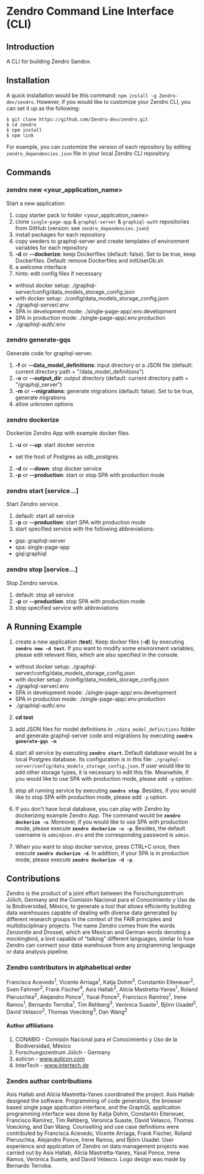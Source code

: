 # Zendro Command Line Interface (CLI)
## Introduction
A CLI for building Zendro Sandox.

## Installation
A quick installation would be this command: `npm install -g Zendro-dev/zendro`.
However, if you would like to customize your Zendro CLI, you can set it up as the following:
```
$ git clone https://github.com/Zendro-dev/zendro.git
$ cd zendro
$ npm install
$ npm link
```
For example, you can customize the version of each repository by editing `zendro_dependencies.json` file in your local Zendro CLI repository.

## Commands
### zendro new <your_application_name>
Start a new application:
1. copy starter pack to folder <your_application_name>
2. clone `single-page-app` & `graphql-server` & `graphiql-auth` repositories from GitHub (version: see `zendro_dependencies.json`)
3. install packages for each repository
4. copy seeders to graphql-server and create templates of environment variables for each repository
5. **-d** or **--dockerize**: keep Dockerfiles (default: false). Set to be true, keep Dockerfiles. Default: remove Dockerfiles and initUserDb.sh
6. a welcome interface
7. hints: edit config files if necessary
* without docker setup: ./graphql-server/config/data_models_storage_config.json
* with docker setup: ./config/data_models_storage_config.json
* ./graphql-server/.env
* SPA in development mode: ./single-page-app/.env.development
* SPA in production mode: ./single-page-app/.env.production
* ./graphiql-auth/.env

### zendro generate-gqs
Generate code for graphql-server.
1. **-f** or **--data_model_definitions**: input directory or a JSON file (default: current directory path + "/data_model_definitions")
2. **-o** or **--output_dir**: output directory (default: current directory path + "/graphql_server")
3. **-m** or **--migrations**: generate migrations (default: false). Set to be true, generate migrations
4. allow unknown options

### zendro dockerize 
Dockerize Zendro App with example docker files.
1. **-u** or **--up**: start docker service
* set the host of Postgres as sdb_postgres
2. **-d** or **--down**: stop docker service
3. **-p** or **--production**: start or stop SPA with production mode

### zendro start [service...]
Start Zendro service.
1. default: start all service
2. **-p** or **--production**: start SPA with production mode
3. start specified service with the following abbreviations:
* gqs: graphql-server
* spa: single-page-app
* giql:graphiql

### zendro stop [service…]
Stop Zendro service.
1. default: stop all service
2. **-p** or **--production**: stop SPA with production mode
3. stop specified service with abbreviations

## A Running Example
1. create a new application (**test**). Keep docker files (**-d**) by executing  __`zendro new -d test`__. If you want to modify some environment variables, please edit relevant files, which are also specified in the console.
* without docker setup: ./graphql-server/config/data_models_storage_config.json
* with docker setup: ./config/data_models_storage_config.json
* ./graphql-server/.env
* SPA in development mode: ./single-page-app/.env.development
* SPA in production mode: ./single-page-app/.env.production
* ./graphiql-auth/.env
  
2. __cd test__

3. add JSON files for model definitions in `./data_model_definitions` folder and generate graphql-server code and migrations by executing __`zendro generate-gqs -m`__

4. start all service by executing **`zendro start`**. Default database would be a local Postgres database. Its configuration is in this file: `./graphql-server/config/data_models_storage_config.json`. If user would like to add other storage types, it is necessary to edit this file. Meanwhile, if you would like to use SPA with production mode, please add `-p` option.
   
5. stop all running service by executing **`zendro stop`**. Besides, if you would like to stop SPA with production mode, please add `-p` option.

6. If you don't have local database, you can play with Zendro by dockerizing example Zendro App. The command would be **`zendro dockerize -u`**. Moreover, if you would like to use SPA with production mode, please execute **`zendro dockerize -u -p`**. Besides, the default username is `admin@zen.dro` and the corresponding password is `admin`. 

7. When you want to stop docker service, press CTRL+C once, then execute **`zendro dockerize -d`**. In addition, if your SPA is in production mode, please execute **`zendro dockerize -d -p`**. 

## Contributions
Zendro is the product of a joint effort between the Forschungszentrum Jülich, Germany and the Comisión Nacional para el Conocimiento y Uso de la Biodiversidad, México, to generate a tool that allows efficiently building data warehouses capable of dealing with diverse data generated by different research groups in the context of the FAIR principles and multidisciplinary projects. The name Zendro comes from the words Zenzontle and Drossel, which are Mexican and German words denoting a mockingbird, a bird capable of “talking” different languages, similar to how Zendro can connect your data warehouse from any programming language or data analysis pipeline.

### Zendro contributors in alphabetical order
Francisca Acevedo<sup>1</sup>, Vicente Arriaga<sup>1</sup>, Katja Dohm<sup>3</sup>, Constantin Eiteneuer<sup>2</sup>, Sven Fahrner<sup>2</sup>, Frank Fischer<sup>4</sup>, Asis Hallab<sup>2</sup>, Alicia Mastretta-Yanes<sup>1</sup>, Roland Pieruschka<sup>2</sup>, Alejandro Ponce<sup>1</sup>, Yaxal Ponce<sup>2</sup>, Francisco Ramírez<sup>1</sup>, Irene Ramos<sup>1</sup>, Bernardo Terroba<sup>1</sup>, Tim Rehberg<sup>3</sup>, Verónica Suaste<sup>1</sup>, Björn Usadel<sup>2</sup>, David Velasco<sup>2</sup>, Thomas Voecking<sup>3</sup>, Dan Wang<sup>2</sup>

#### Author affiliations
1. CONABIO - Comisión Nacional para el Conocimiento y Uso de la Biodiversidad, México
2. Forschungszentrum Jülich - Germany
3. auticon - www.auticon.com
4. InterTech - www.intertech.de

### Zendro author contributions
Asis Hallab and Alicia Mastretta-Yanes coordinated the project. Asis Hallab designed the software. Programming of code generators, the browser based single page application interface, and the GraphQL application programming interface was done by Katja Dohm, Constantin Eiteneuer, Francisco Ramírez, Tim Rehberg, Veronica Suaste, David Velasco, Thomas Voecking, and Dan Wang. Counselling and use case definitions were contributed by Francisca Acevedo, Vicente Arriaga, Frank Fischer, Roland Pieruschka, Alejandro Ponce, Irene Ramos, and Björn Usadel. User experience and application of Zendro on data management projects was carried out by Asis Hallab, Alicia Mastretta-Yanes, Yaxal Ponce, Irene Ramos, Verónica Suaste, and David Velasco. Logo design was made by Bernardo Terroba.
